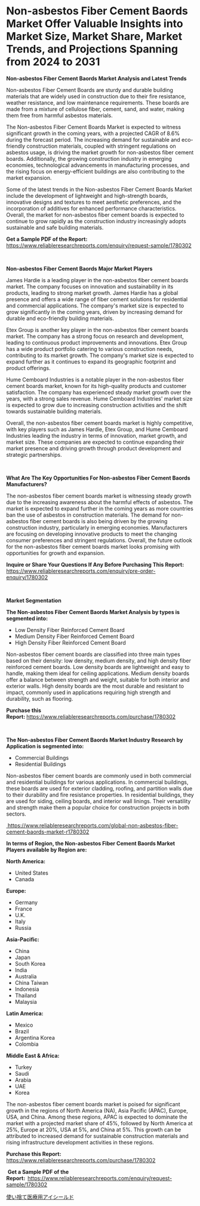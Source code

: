 <p><h1>Non-asbestos Fiber Cement Baords Market Offer Valuable Insights into Market Size, Market Share, Market Trends, and Projections Spanning from 2024 to 2031</h1></p><p><strong>Non-asbestos Fiber Cement Baords Market Analysis and Latest Trends</strong></p>
<p><p>Non-asbestos Fiber Cement Boards are sturdy and durable building materials that are widely used in construction due to their fire resistance, weather resistance, and low maintenance requirements. These boards are made from a mixture of cellulose fiber, cement, sand, and water, making them free from harmful asbestos materials.</p><p>The Non-asbestos Fiber Cement Boards Market is expected to witness significant growth in the coming years, with a projected CAGR of 8.6% during the forecast period. The increasing demand for sustainable and eco-friendly construction materials, coupled with stringent regulations on asbestos usage, is driving the market growth for non-asbestos fiber cement boards. Additionally, the growing construction industry in emerging economies, technological advancements in manufacturing processes, and the rising focus on energy-efficient buildings are also contributing to the market expansion.</p><p>Some of the latest trends in the Non-asbestos Fiber Cement Boards Market include the development of lightweight and high-strength boards, innovative designs and textures to meet aesthetic preferences, and the incorporation of additives for enhanced performance characteristics. Overall, the market for non-asbestos fiber cement boards is expected to continue to grow rapidly as the construction industry increasingly adopts sustainable and safe building materials.</p></p>
<p><strong>Get a Sample PDF of the Report:&nbsp;</strong> <a href="https://www.reliableresearchreports.com/enquiry/request-sample/1780302">https://www.reliableresearchreports.com/enquiry/request-sample/1780302</a></p>
<p>&nbsp;</p>
<p><strong>Non-asbestos Fiber Cement Baords Major Market Players</strong></p>
<p><p>James Hardie is a leading player in the non-asbestos fiber cement boards market. The company focuses on innovation and sustainability in its products, leading to strong market growth. James Hardie has a global presence and offers a wide range of fiber cement solutions for residential and commercial applications. The company's market size is expected to grow significantly in the coming years, driven by increasing demand for durable and eco-friendly building materials.</p><p>Etex Group is another key player in the non-asbestos fiber cement boards market. The company has a strong focus on research and development, leading to continuous product improvements and innovations. Etex Group has a wide product portfolio catering to various construction needs, contributing to its market growth. The company's market size is expected to expand further as it continues to expand its geographic footprint and product offerings.</p><p>Hume Cemboard Industries is a notable player in the non-asbestos fiber cement boards market, known for its high-quality products and customer satisfaction. The company has experienced steady market growth over the years, with a strong sales revenue. Hume Cemboard Industries' market size is expected to grow due to increasing construction activities and the shift towards sustainable building materials.</p><p>Overall, the non-asbestos fiber cement boards market is highly competitive, with key players such as James Hardie, Etex Group, and Hume Cemboard Industries leading the industry in terms of innovation, market growth, and market size. These companies are expected to continue expanding their market presence and driving growth through product development and strategic partnerships.</p></p>
<p>&nbsp;</p>
<p><strong>What Are The Key Opportunities For Non-asbestos Fiber Cement Baords Manufacturers?</strong></p>
<p><p>The non-asbestos fiber cement boards market is witnessing steady growth due to the increasing awareness about the harmful effects of asbestos. The market is expected to expand further in the coming years as more countries ban the use of asbestos in construction materials. The demand for non-asbestos fiber cement boards is also being driven by the growing construction industry, particularly in emerging economies. Manufacturers are focusing on developing innovative products to meet the changing consumer preferences and stringent regulations. Overall, the future outlook for the non-asbestos fiber cement boards market looks promising with opportunities for growth and expansion.</p></p>
<p><strong>Inquire or Share Your Questions If Any Before Purchasing This Report:</strong> <a href="https://www.reliableresearchreports.com/enquiry/pre-order-enquiry/1780302">https://www.reliableresearchreports.com/enquiry/pre-order-enquiry/1780302</a></p>
<p>&nbsp;</p>
<p><strong>Market Segmentation</strong></p>
<p><strong>The Non-asbestos Fiber Cement Baords Market Analysis by types is segmented into:</strong></p>
<p><ul><li>Low Density Fiber Reinforced Cement Board</li><li>Medium Density Fiber Reinforced Cement Board</li><li>High Density Fiber Reinforced Cement Board</li></ul></p>
<p><p>Non-asbestos fiber cement boards are classified into three main types based on their density: low density, medium density, and high density fiber reinforced cement boards. Low density boards are lightweight and easy to handle, making them ideal for ceiling applications. Medium density boards offer a balance between strength and weight, suitable for both interior and exterior walls. High density boards are the most durable and resistant to impact, commonly used in applications requiring high strength and durability, such as flooring.</p></p>
<p><strong>Purchase this Report:&nbsp;</strong><a href="https://www.reliableresearchreports.com/purchase/1780302">https://www.reliableresearchreports.com/purchase/1780302</a></p>
<p>&nbsp;</p>
<p><strong>The Non-asbestos Fiber Cement Baords Market Industry Research by Application is segmented into:</strong></p>
<p><ul><li>Commercial Buildings</li><li>Residential Buildings</li></ul></p>
<p><p>Non-asbestos fiber cement boards are commonly used in both commercial and residential buildings for various applications. In commercial buildings, these boards are used for exterior cladding, roofing, and partition walls due to their durability and fire resistance properties. In residential buildings, they are used for siding, ceiling boards, and interior wall linings. Their versatility and strength make them a popular choice for construction projects in both sectors.</p></p>
<p><a href="https://www.reliableresearchreports.com/global-non-asbestos-fiber-cement-baords-market-r1780302">&nbsp;https://www.reliableresearchreports.com/global-non-asbestos-fiber-cement-baords-market-r1780302</a></p>
<p><strong>In terms of Region, the Non-asbestos Fiber Cement Baords Market Players available by Region are:</strong></p>
<p>
    <p> <strong> North America: </strong>
        <ul>
            <li>United States</li>
            <li>Canada</li>
        </ul>
        </p> 
    <p> <strong> Europe: </strong>
        <ul>
            <li>Germany</li>
            <li>France</li>
            <li>U.K.</li>
            <li>Italy</li>
            <li>Russia</li>
        </ul>
        </p> 
    <p> <strong> Asia-Pacific: </strong>
        <ul>
            <li>China</li>
            <li>Japan</li>
            <li>South Korea</li>
            <li>India</li>
            <li>Australia</li>
            <li>China Taiwan</li>
            <li>Indonesia</li>
            <li>Thailand</li>
            <li>Malaysia</li>
        </ul>
        </p> 
    <p> <strong> Latin America: </strong>
        <ul>
            <li>Mexico</li>
            <li>Brazil</li>
            <li>Argentina Korea</li>
            <li>Colombia</li>
        </ul>
        </p> 
    <p> <strong> Middle East & Africa: </strong>
        <ul>
            <li>Turkey</li>
            <li>Saudi</li>
            <li>Arabia</li>
            <li>UAE</li>
            <li>Korea</li>
        </ul>
    </p>
    </p>
<p><p>The non-asbestos fiber cement boards market is poised for significant growth in the regions of North America (NA), Asia Pacific (APAC), Europe, USA, and China. Among these regions, APAC is expected to dominate the market with a projected market share of 45%, followed by North America at 25%, Europe at 20%, USA at 5%, and China at 5%. This growth can be attributed to increased demand for sustainable construction materials and rising infrastructure development activities in these regions.</p></p>
<p><strong>Purchase this Report: </strong><a href="https://www.reliableresearchreports.com/purchase/1780302">https://www.reliableresearchreports.com/purchase/1780302</a></p>
<p>&nbsp;<strong>Get a Sample PDF of the Report:&nbsp;&nbsp;</strong><a href="https://www.reliableresearchreports.com/enquiry/request-sample/1780302">https://www.reliableresearchreports.com/enquiry/request-sample/1780302</a></p>
<p><strong></strong></p>
<p><p><a href="https://github.com/ycmtqqhvk3273/Market-Research-Report-List-3/blob/main/3510517127269.md">使い捨て医療用アイシールド</a></p></p>